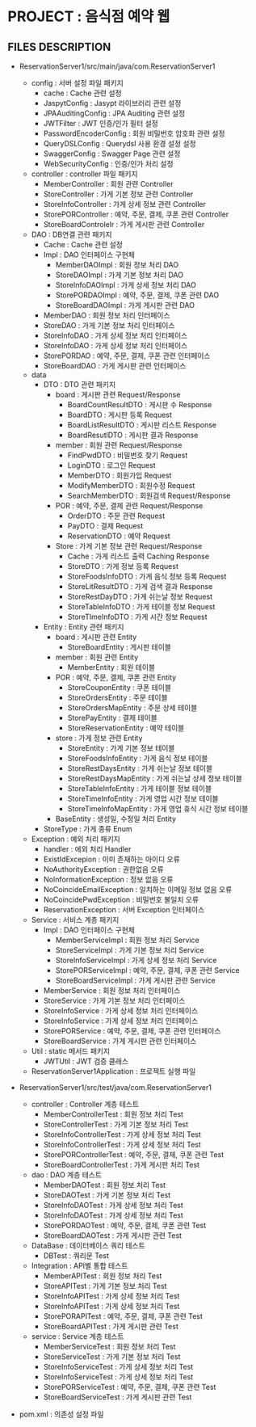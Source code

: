 # PROJECT : 음식점 예약 웹

## FILES DESCRIPTION
- ReservationServer1/src/main/java/com.ReservationServer1
  - config : 서버 설정 파일 패키지
    - cache : Cache 관련 설정
    - JaspytConfig : Jasypt 라이브러리 관련 설정
    - JPAAuditingConfig : JPA Auditing 관련 설정
    - JWTFilter : JWT 인증/인가 필터 설정
    - PasswordEncoderConfig : 회원 비밀번호 암호화 관련 설정
    - QueryDSLConfig : Querydsl 사용 환경 설정 설정
    - SwaggerConfig : Swagger Page 관련 설정
    - WebSecurityConfig : 인증/인가 처리 설정
  - controller : controller 파일 패키지
    - MemberController : 회원 관련 Controller
    - StoreController : 가게 기본 정보 관련 Controller
    - StoreInfoController : 가게 상세 정보 관련 Controller
    - StorePORController : 예약, 주문, 결제, 쿠폰 관련 Controller
    - StoreBoardControlelr : 가게 게시판 관련 Controller
  - DAO : DB연결 관련 패키지
    - Cache : Cache 관련 설정
    - Impl : DAO 인터페이스 구현체
      - MemberDAOImpl : 회원 정보 처리 DAO
      - StoreDAOImpl : 가게 기본 정보 처리 DAO
      - StoreInfoDAOImpl : 가게 상세 정보 처리 DAO
      - StorePORDAOImpl : 예약, 주문, 결제, 쿠폰 관련 DAO
      - StoreBoardDAOImpl : 가게 게시판 관련 DAO
    - MemberDAO : 회원 정보 처리 인터페이스
    - StoreDAO : 가게 기본 정보 처리 인터페이스
    - StoreInfoDAO : 가게 상세 정보 처리 인터페이스
    - StoreInfoDAO : 가게 상세 정보 처리 인터페이스
    - StorePORDAO : 예약, 주문, 결제, 쿠폰 관련 인터페이스
    - StoreBoardDAO : 가게 게시판 관련 인터페이스
  - data
    - DTO : DTO 관련 패키지
      - board : 게시판 관련 Request/Response
        - BoardCountResultDTO : 게시판 수 Response
        - BoardDTO : 게시판 등록 Request
        - BoardListResultDTO : 게시판 리스트 Response
        - BoardResutlDTO : 게시판 결과 Response
      - member : 회원 관련 Request/Response
        - FindPwdDTO : 비밀번호 찾기 Request
        - LoginDTO : 로그인 Request
        - MemberDTO : 회원가입 Request
        - ModifyMemberDTO : 회원수정 Request
        - SearchMemberDTO : 회원검색 Request/Response
      - POR : 예약, 주문, 결제 관련 Request/Response
        - OrderDTO : 주문 관련 Request
        - PayDTO : 결제 Request
        - ReservationDTO : 예약 Request
      - Store : 가게 기본 정보 관련 Request/Response
        - Cache : 가게 리스트 출력 Caching Response
        - StoreDTO : 가게 정보 등록 Request
        - StoreFoodsInfoDTO : 가게 음식 정보 등록 Request
        - StoreLitResultDTO : 가게 검색 결과 Response
        - StoreRestDayDTO : 가게 쉬는날 정보 Request
        - StoreTableInfoDTO : 가게 테이블 정보 Request
        - StoreTImeInfoDTO : 가게 시간 정보 Request
    - Entity : Entity 관련 패키지
      - board : 게시판 관련 Entity
        - StoreBoardEntity : 게시판 테이블
      - member : 회원 관련 Entity
        - MemberEntity : 회원 테이블
      - POR : 예약, 주문, 결제, 쿠폰 관련 Entity
        - StoreCouponEntity : 쿠폰 테이블
        - StoreOrdersEntity : 주문 테이블
        - StoreOrdersMapEntity : 주문 상세 테이블
        - StorePayEntity : 결제 테이블
        - StoreReservationEntity : 예약 테이블
      - store : 가게 정보 관련 Entity
        - StoreEntity : 가게 기본 정보 테이블
        - StoreFoodsInfoEntity : 가게 음식 정보 테이블
        - StoreRestDaysEntity : 가게 쉬는날 정보 테이블
        - StoreRestDaysMapEntity : 가게 쉬는날 상세 정보 테이블
        - StoreTableInfoEntity : 가게 테이블 정보 테이블
        - StoreTimeInfoEntity : 가게 영업 시간 정보 테이블
        - StoreTimeInfoMapEntity : 가게 영업 휴식 시간 정보 테이블
      - BaseEntity : 생성일, 수정일 처리 Entity
    - StoreType : 가게 종류 Enum
  - Exception : 예외 처리 패키지
    - handler : 에외 처리 Handler
    - ExistIdExcepion : 이미 존재하는 아이디 오류
    - NoAuthorityException : 권한없음 오류
    - NoInformationException : 정보 없음 오류
    - NoCoincideEmailException : 일치하는 이메일 정보 없음 오류
    - NoCoincidePwdException : 비밀번호 불일치 오류
    - ReservationException : 서버 Exception 인터페이스
  - Service : 서비스 계층 패키지
    - Impl : DAO 인터페이스 구현체
      - MemberServiceImpl : 회원 정보 처리 Service
      - StoreServiceImpl : 가게 기본 정보 처리 Service
      - StoreInfoServiceImpl : 가게 상세 정보 처리 Service
      - StorePORServiceImpl : 예약, 주문, 결제, 쿠폰 관련 Service
      - StoreBoardServiceImpl : 가게 게시판 관련 Service
    - MemberService : 회원 정보 처리 인터페이스
    - StoreService : 가게 기본 정보 처리 인터페이스
    - StoreInfoService : 가게 상세 정보 처리 인터페이스
    - StoreInfoService : 가게 상세 정보 처리 인터페이스
    - StorePORService : 예약, 주문, 결제, 쿠폰 관련 인터페이스
    - StoreBoardService : 가게 게시판 관련 인터페이스
  - Util : static 메서드 패키지
    - JWTUtil : JWT 검증 클래스
  - ReservationServer1Application : 프로젝트 실행 파일

- ReservationServer1/src/test/java/com.ReservationServer1
  - controller : Controller 계층 테스트
    - MemberControllerTest : 회원 정보 처리 Test
    - StoreControllerTest : 가게 기본 정보 처리 Test
    - StoreInfoControllerTest : 가게 상세 정보 처리 Test
    - StoreInfoControllerTest : 가게 상세 정보 처리 Test
    - StorePORControllerTest : 예약, 주문, 결제, 쿠폰 관련 Test
    - StoreBoardControllerTest : 가게 게시판 처리 Test
  - dao : DAO 계층 테스트
    - MemberDAOTest : 회원 정보 처리 Test
    - StoreDAOTest : 가게 기본 정보 처리 Test
    - StoreInfoDAOTest : 가게 상세 정보 처리 Test
    - StoreInfoDAOTest : 가게 상세 정보 처리 Test
    - StorePORDAOTest : 예약, 주문, 결제, 쿠폰 관련 Test
    - StoreBoardDAOTest : 가게 게시판 관련 Test
  - DataBase : 데이터베이스 쿼리 테스트
    - DBTest : 쿼리문 Test
  - Integration : API별 통합 테스트
    - MemberAPITest : 회원 정보 처리 Test
    - StoreAPITest : 가게 기본 정보 처리 Test
    - StoreInfoAPITest : 가게 상세 정보 처리 Test
    - StoreInfoAPITest : 가게 상세 정보 처리 Test
    - StorePORAPITest : 예약, 주문, 결제, 쿠폰 관련 Test
    - StoreBoardAPITest : 가게 게시판 관련 Test
  - service : Service 계층 테스트
    - MemberServiceTest : 회원 정보 처리 Test
    - StoreServiceTest : 가게 기본 정보 처리 Test
    - StoreInfoServiceTest : 가게 상세 정보 처리 Test
    - StoreInfoServiceTest : 가게 상세 정보 처리 Test
    - StorePORServiceTest : 예약, 주문, 결제, 쿠폰 관련 Test
    - StoreBoardServiceTest : 가게 게시판 관련 Test
- pom.xml : 의존성 설정 파일


